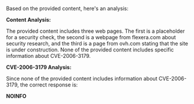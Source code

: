 Based on the provided content, here's an analysis:

**Content Analysis:**

The provided content includes three web pages. The first is a placeholder for a security check, the second is a webpage from flexera.com about security research, and the third is a page from ovh.com stating that the site is under construction. None of the provided content includes specific information about CVE-2006-3179.

**CVE-2006-3179 Analysis:**

Since none of the provided content includes information about CVE-2006-3179, the correct response is:

**NOINFO**